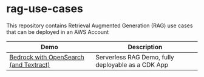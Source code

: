 # rag-use-cases
This repository contains Retrieval Augmented Generation (RAG) use cases that can be deployed in an AWS Account

| Demo      | Description           |
|-------------|-----------------------|
| [Bedrock with OpenSearch (and Textract)](bedrock-rag/) | Serverless RAG Demo, fully deployable as a CDK App |

